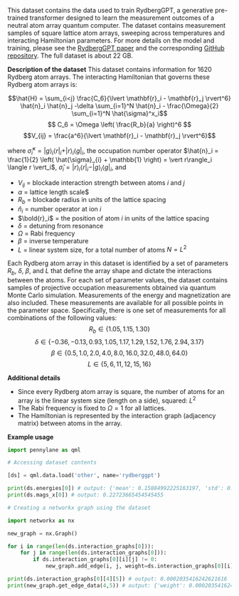 This dataset contains the data used to train RydbergGPT, a generative pre-trained transformer designed to learn the measurement outcomes of a neutral atom array quantum computer. 
The dataset contains measurement samples of square lattice atom arrays, sweeping across temperatures and interacting Hamiltonian parameters. For more details on the model and training, please see the [RydbergGPT paper](https://arxiv.org/abs/2405.21052) and the corresponding [GitHub repository](https://github.com/PIQuIL/RydbergGPT). The full dataset is about 22 GB.

**Description of the dataset**
This dataset contains information for 1620 Rydberg atom arrays. The interacting Hamiltonian that governs these Rydberg atom arrays is:

$$\hat{H} = \sum_{i<j} \frac{C_6}{\lvert \mathbf{r}_i - \mathbf{r}_j \rvert^6} \hat{n}_i \hat{n}_j -\delta \sum_{i=1}^N \hat{n}_i - \frac{\Omega}{2} \sum_{i=1}^N \hat{\sigma}^x_i$$
$$ C_6 = \Omega \left( \frac{R_b}{a} \right)^6 $$
$$V_{ij} =  \frac{a^6}{\lvert \mathbf{r}_i - \mathbf{r}_j \rvert^6}$$

where $\hat{\sigma}^{x}_{i} = \vert g \rangle_i \langle r\vert_i + \vert r \rangle_i \langle g\vert_i$, the occupation number operator $\hat{n}_i = \frac{1}{2} \left( \hat{\sigma}_{i} + \mathbb{1} \right) =  \vert r\rangle_i \langle r \vert_i$, $\hat{\sigma}_{i} = \vert r \rangle_i \langle r \vert_i - \vert g \rangle_i \langle g \vert_i$, and

- $V_{ij}$ = blockade interaction strength between atoms $i$ and $j$
- $\alpha$ = lattice length scale$
- $R_b$ = blockade radius in units of the lattice spacing
- $\hat{n}_i$ = number operator at ion $i$
- $\bold{r}_i$ = the position of atom $i$ in units of the lattice spacing
- $\delta$ = detuning from resonance
- $\Omega$ = Rabi frequency
- $\beta$ = inverse temperature
- $L$ = linear system size, for a total number of atoms $N= L^2$

Each Rydberg atom array in this dataset is identified by a set of parameters $R_b$, $\delta$, $\beta$, and $L$ that define the array shape and dictate the interactions between the atoms. For each set of parameter values, the dataset contains samples of projective occupation measurements obtained via quantum Monte Carlo simulation. Measurements of the energy and magnetization are also included. These measurements are available for all possible points in the parameter space. Specifically, there is one set of measurements for all combinations of the following values:
$$R_b \in \{1.05, 1.15, 1.30\}$$
$$\delta \in \{-0.36, -0.13, 0.93, 1.05, 1.17, 1.29, 1.52, 1.76, 2.94, 3.17\}$$
$$\beta \in \{0.5, 1.0, 2.0, 4.0, 8.0, 16.0, 32.0, 48.0, 64.0\}$$
$$L \in \{5, 6, 11, 12, 15, 16\}$$

**Additional details**

- Since every Rydberg atom array is square, the number of atoms for an array is the linear system size (length on a side), squared: $L^2$
- The Rabi frequency is fixed to $\Omega=1$ for all lattices.
- The Hamiltonian is represented by the interaction graph (adjacency matrix) between atoms in the array.

**Example usage**

```python
import pennylane as qml

# Accessing dataset contents

[ds] = qml.data.load('other', name='rydberggpt')

print(ds.energies[0]) # output: {'mean': 0.15884992225163197, 'std': 0.5228880607553665, 'std_err': 0.0004985542042934183}
print(ds.mags_x[0]) # output: 0.22723665454545455

# Creating a networkx graph using the dataset

import networkx as nx

new_graph = nx.Graph()

for i in range(len(ds.interaction_graphs[0])):
    for j in range(len(ds.interaction_graphs[0])):
        if ds.interaction_graphs[0][i][j] != 0: 
            new_graph.add_edge(i, j, weight=ds.interaction_graphs[0][i][j])

print(ds.interaction_graphs[0][4][5]) # output: 0.0002035416242621616
print(new_graph.get_edge_data(4,5)) # output: {'weight': 0.0002035416242621616}
```